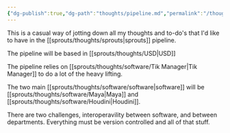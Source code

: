 ```yaml
---
{"dg-publish":true,"dg-path":"thoughts/pipeline.md","permalink":"/thoughts/pipeline/","hide":true}
---
```


This is a casual way of jotting down all my thoughts and to-do's that I'd like to have in the [[sprouts/thoughts/sprouts\|sprouts]] pipeline.


The pipeline will be based in [[sprouts/thoughts/USD\|USD]]

The pipeline relies on [[sprouts/thoughts/software/Tik Manager\|Tik Manager]] to do a lot of the heavy lifting.

The two main [[sprouts/thoughts/software/software\|software]] will be [[sprouts/thoughts/software/Maya\|Maya]] and [[sprouts/thoughts/software/Houdini\|Houdini]]. 

There are two challenges, interoperavility between software, and between departments. Everything must be version controlled and all of that stuff.